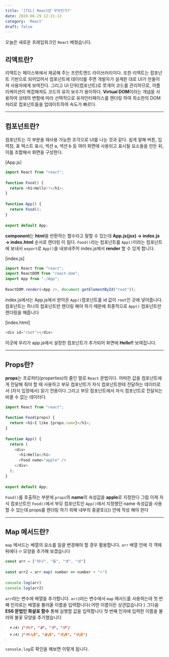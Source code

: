 ```yaml
---
title: '[TIL] React란 무엇인가?'
date: 2020-06-29 12:21:13
category: 'React'
draft: false
---
```


오늘은 새로운 프레임워크인 `React` 배웠습니다.
## 리액트란?
리액트는 페이스북에서 제공해 주는 프런트엔드 라이브러리이다. 또한 리액트는 컴포넌트 기반으로 되어있어서 컴포넌트에 데이터를 주면 개발자가 설계한 대로 UI가 만들어져 사용자에게 보여진다. 그리고 UI 단위(컴포넌트)로 쪼개어 코드를 관리하므로, 어플리케이션이 복잡해져도 코드의 유지 보수가 용이하다. **Virtual DOM**이라는 개념을 사용하여 상태의 변함에 따라 선택적으로 유저인터페이스를 렌더링 하여 최소한의 DOM 처리로 컴포넌트들을 업데이트하여 속도가 빠르다.

---

## 컴포넌트란?

컴포넌트는 각 부분을 재사용 가능한 조각으로 UI를 나눈 것과 같다. 쉽게 말해 버튼, 입력창, 표 텍스트 표시, 섹션 a, 섹션 b 등 여러 화면에 사용되고 표시될 요소들을 만든 뒤, 이를 조합해서 화면을 구성한다.

[App.js]

```javascript
import React from "react";

function Food() {
  return <h1>Hello!!</h1>;
}

function App() {
  return Food();
}

export default App;
```

**component**는 **html**을 반환하는 함수라고 말할 수 있는데 **App.js(jsx) → index.js → index.html** 순서로 렌더링 이 됩다. `Food()`라는 컴포넌트를 `App()`이라는 컴포넌트에 보내서 `export`로 `App()`을 내보내주어 index.js에서 **render** 할 수 있게 합니다.

[index.js]

```js
import React from "react";
import ReactDOM from "react-dom";
import App from "./App";

ReactDOM.render(<App />, document.getElementById("root"));

```

index.js에서는 App.js에서 받아온 `App()`컴포넌트를 id 값이 `root`인 곳에 넣어줍니다. 컴포넌트는 하나의 컴포넌트만 렌더링 해야 하기 때문에 최종적으로 `App()` 컴포넌트만 렌더링을 해줍니다

[index.html]

```javascript
<div id="root"></div>
```

이곳에 우리가 app.js에서 설정한 컴포넌트가 추가되어 화면에 **Hello!!** 보여집니다.

---

## Props란?

**props**는 프로퍼티(properties)의 줄인 말로 `React` 문법이다. 어떠한 값을 컴포넌트에게 전달해 줘야 할 때 사용하고 부모 컴포넌트가 자식 컴포넌트한테 전달하는 데이터로서 (자식 입장에서) 읽기 전용이다 그리고 부모 컴포넌트에서 자식 컴포넌트로 전달되는 바꿀 수 없는 데이터다.

```javascript
import React from "react";

function Food(props) {
  return <h1>I like {props.name}</h1>;
}

function App() {
  return (
    <div>
      <h1>Hello</h1>
      <Food name="apple" />
    </div>
  );
}

export default App;
```

`Food()`를 호출하는 부분에 `props`의 **name**의 속성값을 **apple**로 지정한다 그럼 이제 자식 컴포넌트인 `Food()`에서 부모 컴포넌트인 `App()`에서 지정했던 name 속성값을 사용할 수 있는데 props를 렌더링 하기 위해 내부의 중괄호({}) 안에 작성 해야 한다

---

## Map 메서드란?

`map` 메서드는 배열의 요소를 일괄 변경해야 할 경우 활용합니다. `arr` 배열 안에 각 객체 뒤에다 🔥 모양을 추가해 보겠습니다

```js
const arr = ["하나", "둘", "셋", "넷"]

const arr2 = arr.map( number => number + "🔥")

console.log(arr)
console.log(arr2)

```

`arr`라는 변수에 배열을 추가합니다. `arr2`라는 변수에서 `map` 메서드를 사용하는데 첫 번째 인자로는 배열을 불러올 이름을 입력합니다( 어떤 이름이든 상관없습니다 ) 그다음 **ES6 문법인 화살표 함수** 통해 실행할 값을 입력합니다 첫 번째 인자에 입력한 이름을 불러와 불꽃 모양을 추가했습니다

![](./images/20200629maps.png)

`console.log`로 확인을 해보면 이렇게 됩니다.
